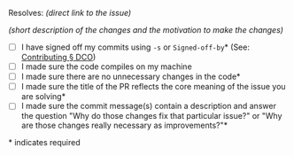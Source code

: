 <!--

IMPORTANT! READ

Any spam PRs will be closed.
Please make sure your PR
complies with the requirements.
-->

Resolves: *(direct link to the issue)*

*(short description of the changes and the motivation to make the changes)*

<!-- Use "x" to fill the checkboxes below like [x]
an asterisk (*) after the entry indicates required
-->


- [ ] I have signed off my commits using `-s` or `Signed-off-by`\* (See: [Contributing § DCO](https://github.com/tenacityteam/tenacity/blob/master/CONTRIBUTING.md#developer-certificate-of-origin))
- [ ] I made sure the code compiles on my machine
- [ ] I made sure there are no unnecessary changes in the code\*
- [ ] I made sure the title of the PR reflects the core meaning of the issue you are solving\*
- [ ] I made sure the commit message(s) contain a description and answer the question "Why do those changes fix that particular issue?" or "Why are those changes really necessary as improvements?"\*

\* indicates required